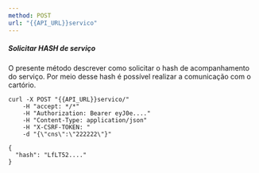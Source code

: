 ```yaml
---
method: POST
url: "{{API_URL}}servico"
---
```


##### Solicitar HASH de serviço

O presente método descrever como solicitar o hash de acompanhamento do serviço. Por meio desse hash é possível realizar a comunicação com o cartório.

```request:curl
curl -X POST "{{API_URL}}servico/" 
    -H "accept: */*" 
    -H "Authorization: Bearer eyJ0e...." 
    -H "Content-Type: application/json" 
    -H "X-CSRF-TOKEN: " 
    -d "{\"cns\":\"222222\"}"
```

```response:200
{
  "hash": "LfLT52...."
}
```